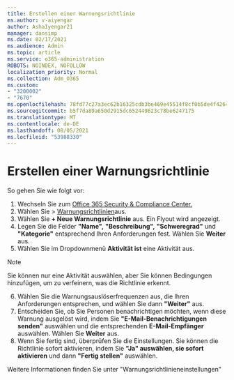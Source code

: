 ```yaml
---
title: Erstellen einer Warnungsrichtlinie
ms.author: v-aiyengar
author: AshaIyengar21
manager: dansimp
ms.date: 02/17/2021
ms.audience: Admin
ms.topic: article
ms.service: o365-administration
ROBOTS: NOINDEX, NOFOLLOW
localization_priority: Normal
ms.collection: Adm_O365
ms.custom:
- "3200002"
- "7670"
ms.openlocfilehash: 78fd77c27a3ec62b16325cdb3be469e45514f8cf0b5de4f4264f080b23627eef
ms.sourcegitcommit: b5f7da89a650d2915dc652449623c78be6247175
ms.translationtype: MT
ms.contentlocale: de-DE
ms.lasthandoff: 08/05/2021
ms.locfileid: "53988330"
---
```

# <a name="create-an-alert-policy"></a>Erstellen einer Warnungsrichtlinie

So gehen Sie wie folgt vor:

1. Wechseln Sie zum [Office 365 Security & Compliance Center.](https://go.microsoft.com/fwlink/p/?linkid=2077143)
1. Wählen Sie  >  [Warnungsrichtlinien](https://go.microsoft.com/fwlink/?linkid=2103208)aus.
1. Wählen Sie **+ Neue Warnungsrichtlinie** aus. Ein Flyout wird angezeigt.
1. Legen Sie die Felder **"Name",** **"Beschreibung",** **"Schweregrad"** und **"Kategorie"** entsprechend Ihren Anforderungen fest. Wählen Sie **Weiter** aus.
1. Wählen Sie im Dropdownmenü **Aktivität ist** eine Aktivität aus.
> [!NOTE]
>  Sie können nur eine Aktivität auswählen, aber Sie können Bedingungen hinzufügen, um zu verfeinern, was die Richtlinie erkennt.
6. Wählen Sie die Warnungsauslöserfrequenzen aus, die Ihren Anforderungen entsprechen, und wählen Sie dann **"Weiter"** aus.
7. Entscheiden Sie, ob Sie Personen benachrichtigen möchten, wenn diese Warnung ausgelöst wird, indem Sie **"E-Mail-Benachrichtigungen senden"** auswählen und die entsprechenden **E-Mail-Empfänger** auswählen. Wählen Sie **Weiter** aus.
8. Wenn Sie fertig sind, überprüfen Sie die Einstellungen. Sie können die Richtlinie sofort aktivieren, indem Sie **"Ja" auswählen, sie sofort aktivieren** und dann **"Fertig stellen"** auswählen.

Weitere Informationen finden Sie unter "Warnungsrichtlinieneinstellungen"


